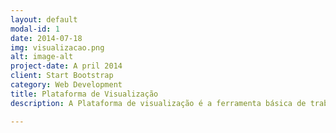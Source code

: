 ```yaml
---
layout: default
modal-id: 1
date: 2014-07-18
img: visualizacao.png
alt: image-alt
project-date: A pril 2014
client: Start Bootstrap
category: Web Development
title: Plataforma de Visualização
description: A Plataforma de visualização é a ferramenta básica de trabalho da Platipus. Trata-se de uma interface gráfica com dashboards inteligentes para visualização dos dados, indicadores e modelos.

---
```

